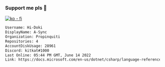 ### Support me pls 🙏

[![ko - fi](https://ko-fi.com/img/githubbutton_sm.svg)](https://ko-fi.com/O5O4D6DP7)

  ```txt
  Username: Hi-Doki
  DisplayName: A-Sync
  Organization: Propinquiti
  Repositories: 4
  AccountDiskUsage: 28961
  Discord: kitkat#1000
  Last Online: 05:44 PM GMT, June 14 2022
  Link: https://docs.microsoft.com/en-us/dotnet/csharp/language-reference/keywords/async
  ```       